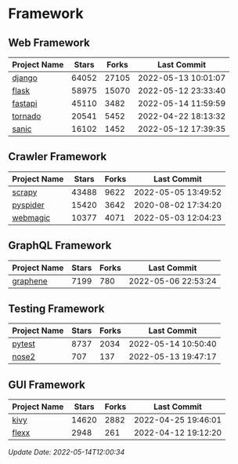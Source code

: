 # Framework

## Web Framework
| Project Name | Stars | Forks | Last Commit |
| ------------ | ----- | ----- | ----------- |
| [django](https://github.com/django/django) | 64052 | 27105 | 2022-05-13 10:01:07 |
| [flask](https://github.com/pallets/flask) | 58975 | 15070 | 2022-05-12 23:33:40 |
| [fastapi](https://github.com/tiangolo/fastapi) | 45110 | 3482 | 2022-05-14 11:59:59 |
| [tornado](https://github.com/tornadoweb/tornado) | 20541 | 5452 | 2022-04-22 18:13:32 |
| [sanic](https://github.com/sanic-org/sanic) | 16102 | 1452 | 2022-05-12 17:39:35 |

## Crawler Framework
| Project Name | Stars | Forks | Last Commit |
| ------------ | ----- | ----- | ----------- |
| [scrapy](https://github.com/scrapy/scrapy) | 43488 | 9622 | 2022-05-05 13:49:52 |
| [pyspider](https://github.com/binux/pyspider) | 15420 | 3642 | 2020-08-02 17:34:20 |
| [webmagic](https://github.com/code4craft/webmagic) | 10377 | 4071 | 2022-05-03 12:04:23 |

## GraphQL Framework
| Project Name | Stars | Forks | Last Commit |
| ------------ | ----- | ----- | ----------- |
| [graphene](https://github.com/graphql-python/graphene) | 7199 | 780 | 2022-05-06 22:53:24 |

## Testing Framework
| Project Name | Stars | Forks | Last Commit |
| ------------ | ----- | ----- | ----------- |
| [pytest](https://github.com/pytest-dev/pytest) | 8737 | 2034 | 2022-05-14 10:50:40 |
| [nose2](https://github.com/nose-devs/nose2) | 707 | 137 | 2022-05-13 19:47:17 |

## GUI Framework
| Project Name | Stars | Forks | Last Commit |
| ------------ | ----- | ----- | ----------- |
| [kivy](https://github.com/kivy/kivy) | 14620 | 2882 | 2022-04-25 19:46:01 |
| [flexx](https://github.com/flexxui/flexx) | 2948 | 261 | 2022-04-12 19:12:20 |

*Update Date: 2022-05-14T12:00:34*